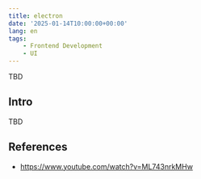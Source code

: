 ```yaml
---
title: electron
date: '2025-01-14T10:00:00+00:00'
lang: en
tags:
    - Frontend Development
    - UI
---
```


TBD

## Intro ##

TBD

## References ##

* <https://www.youtube.com/watch?v=ML743nrkMHw>
